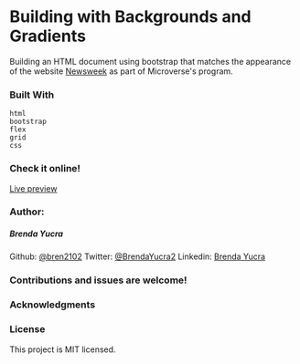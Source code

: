 # Building with Backgrounds and Gradients 
  Building an HTML document using bootstrap that matches the appearance of the website [Newsweek](https://www.newsweek.com/) as part of Microverse's program.

### Built With
    html
    bootstrap
    flex
    grid
    css

### Check it online!
[Live preview](https://raw.githack.com/bren2102/newsweek-clone/clone-branch/index.html)

### Author:

##### Brenda Yucra
Github: [@bren2102](https://github.com/bren2102) 
Twitter: [@BrendaYucra2](https://twitter.com/BrendaYucra)
Linkedin: [Brenda Yucra](https://www.linkedin.com/in/brenda-yucra-51980681/)


### Contributions and issues are welcome!

### Acknowledgments
    
### License
This project is MIT licensed.